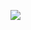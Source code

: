 <a href="https://pinpoint.com/@k"><img src="https://cards.pinpoint.com/api/profile/img/k?hideAvatar=true"></img></a>
